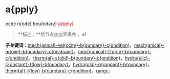 # a{pply}
pcdc n{ode} bou{ndary} <span style='color: red;'>a{pply}</span>
> **描述：**给节点加边界条件
，e1

**子关键词：**[mech{anical}-vel{ocity}-b{oundary}-c{ondition}](n{ode}/bou{ndary}/a{pply}/mech{anical}-vel{ocity}-b{oundary}-c{ondition}/)，[mech{anical}-m{ove}-b{oundary}-c{onstraint}](n{ode}/bou{ndary}/a{pply}/mech{anical}-m{ove}-b{oundary}-c{onstraint}/)，[mech{anical}-f{orce}-b{oundary}-c{ondition}](n{ode}/bou{ndary}/a{pply}/mech{anical}-f{orce}-b{oundary}-c{ondition}/)，[therm{al}-s{olid}-b{oundary}-c{ondition}](n{ode}/bou{ndary}/a{pply}/therm{al}-s{olid}-b{oundary}-c{ondition}/)，[hydra{ulic}-c{onstant}-f{low}-b{oundary}](n{ode}/bou{ndary}/a{pply}/hydra{ulic}-c{onstant}-f{low}-b{oundary}/)，[hydra{ulic}-p{roppant}-b{oundary}](n{ode}/bou{ndary}/a{pply}/hydra{ulic}-p{roppant}-b{oundary}/)，[therm{al}-f{low}-b{oundary}-c{ondition}](n{ode}/bou{ndary}/a{pply}/therm{al}-f{low}-b{oundary}-c{ondition}/)，[range](range/)，
